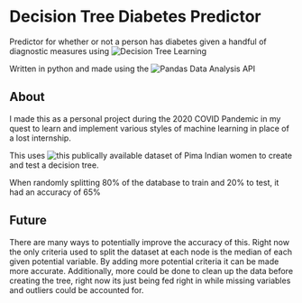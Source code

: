 # Decision Tree Diabetes Predictor
Predictor for whether or not a person has diabetes given a handful of diagnostic measures using ![Decision Tree Learning ](https://en.wikipedia.org/wiki/Decision_tree_learning)

Written in python and made using the ![Pandas Data Analysis API](https://pandas.pydata.org/)

## About

I made this as a personal project during the 2020 COVID Pandemic in my quest to learn and implement various styles of machine learning in place of a lost internship.

This uses ![this publically available dataset of Pima Indian women](https://www.kaggle.com/uciml/pima-indians-diabetes-database) to create and test a decision tree.

When randomly splitting 80% of the database to train and 20% to test, it had an accuracy of 65%

## Future

There are many ways to potentially improve the accuracy of this.
Right now the only criteria used to split the dataset at each node is the median of each given potential variable.
By adding more potential criteria it can be made more accurate. 
Additionally, more could be done to clean up the data before creating the tree, right now its just being fed right in while missing variables and outliers could be accounted for.
